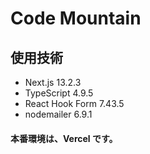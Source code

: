 # Code Mountain

## 使用技術

- Next.js 13.2.3
- TypeScript 4.9.5
- React Hook Form 7.43.5
- nodemailer 6.9.1

#### 本番環境は、Vercel です。
